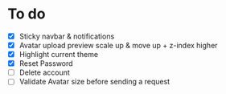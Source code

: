 # To do

- [x] Sticky navbar & notifications
- [x] Avatar upload preview scale up & move up + z-index higher
- [x] Highlight current theme
- [x] Reset Password
- [ ] Delete account
- [ ] Validate Avatar size before sending a request
